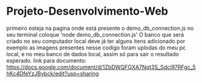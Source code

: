 # Projeto-Desenvolvimento-Web
primeiro esteja na pagina onde está presente o demo_db_connection.js
no seu terminal coloque 'node demo_db_connection.js'
O banco que será criado no seu computador local deve já ter alguns itens adicionado por exemplo as imagens presentes nesse codigo foram uplodas do meu pc local, e no meu banco de dados local, assim só para sair o resultado esperado.
link para documento: https://docs.google.com/document/d/1ZbDWQFGXA7Nqt3S_Sdci97RFgc_5hKc4DfeYzJBybck/edit?usp=sharing
